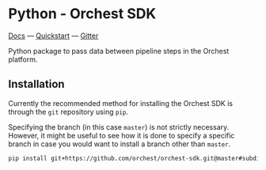 # Python - Orchest SDK
[Docs](https://orchest-sdk.readthedocs.io/en/latest/python.html)
— [Quickstart](https://orchest-sdk.readthedocs.io/en/latest/python.html#quickstart)
— [Gitter](https://gitter.im/orchest)

Python package to pass data between pipeline steps in the Orchest platform.

## Installation
Currently the recommended method for installing the Orchest SDK is through the `git` repository
using `pip`.

Specifying the branch (in this case `master`) is not strictly necessary. However, it might be useful
to see how it is done to specify a specific branch in case you would want to install a branch other
than `master`.
```bash
pip install git+https://github.com/orchest/orchest-sdk.git@master#subdirectory=python
```
